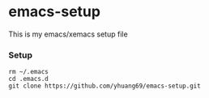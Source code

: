 # emacs-setup

This is my emacs/xemacs setup file

### Setup

```
rm ~/.emacs
cd .emacs.d
git clone https://github.com/yhuang69/emacs-setup.git
```
